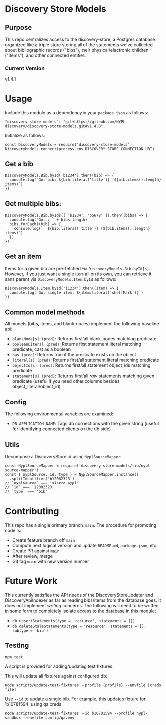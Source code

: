 # Discovery Store Models

## Purpose

This repo centralizes access to the discovery-store, a Postgres database organized like a triple store storing all of the statements we've collected about bibliographic records ("bibs"), their physical/electronic children ("items"), and other connected entities.

### Current Version

v1.4.1

# Usage

Include this module as a dependency in your `package.json` as follows:

```
"discovery-store-models": "git+https://github.com/NYPL-discovery/discovery-store-models.git#v1.4.0",
```

Initialize as follows:

```
const DiscoveryModels = require('discovery-store-models')
DiscoveryModels.connect(process.env.DISCOVERY_STORE_CONNECTION_URI)
```

## Get a bib

```
DiscoveryModels.Bib.byId('b1234').then((bib) => {
  console.log(`Got bib: ${bib.literal('title')} (${bib.items().length} items)`)
})
```

## Get multiple bibs:

```
DiscoveryModels.Bib.byIds([ 'b1234', 'b5678' ]).then((bibs) => {
  console.log('Got : ' + bibs.length)
  bibs.forEach((bib) => { 
    console.log(`  ${bib.literal('title')} (${bib.items().length} items)`)
  })
})
```

## Get an item

Items for a given bib are pre-fetched via `DiscoveryModels.Bib.byId[s]`. However, if you just want a single item all on its own, you can retrieve it sans parent via `DiscoveryModels.Item.byId` as follows:

```
DiscoveryModels.Item.byId('i1234').then((item) => {
  console.log(`Got single item: ${item.literal('shelfMark')}`)
})
```

## Common model methods

All models (bibs, items, and blank-nodes) implement the following baseline api:

 * `blankNode[s] (pred)`: Returns first/all blank-nodes matching predicate
 * `booleanLiteral (pred)`: Returns first statement literal matching predicate, cast as a boolean
 * `has (pred)`: Returns true if the predicate exists on the object
 * `literal[s] (pred)`: Returns first/all statement literal matching predicate
 * `objectId[s] (pred)`: Returns first/all statement object_ids matching predicate
 * `statement[s] (pred)`: Returns first/all *raw* statements matching given predicate (useful if you need other columns besides object_literal/object_id)

## Config

The following environmental variables are examined:

 * `DB_APPLICATION_NAME`: Tags db connections with the given string (useful for identifying connected clients on the db side)

## Utils

Decompose a DiscoveryStore id using `NyplSourceMapper`:

```
const NyplSourceMapper = require('discovery-store-models/lib/nypl-source-mapper')
const { nyplSource, id, type } = NyplSourceMapper.instance()
  .splitIdentifier('b12082323')
// `nyplSource` === 'sierra-nypl'
// `id` === '12082323'
// `type` === 'bib'
```

# Contributing

This repo has a single primary branch: `main`. The procedure for promoting code is:

 - Create feature branch off `main`
 - Compute next logical version and update `README.md`, `package.json`, etc.
 - Create PR against `main`
 - After review, merge
 - Git tag `main` with new version number

# Future Work

This currently satisfies the API needs of the DiscoveryStoreUpdater and DiscoveryApiIndexer as far as reading bibs/items from the database goes. It does not implement *writing* concerns. The following will need to be written in some form to completely isolate access to the database in this module:

 * `db.upsertStatements(type = 'resource', statements = [])`
 * `db.deleteStaleStatements(type = 'resource', statements = [], subtype = 'bib')`


## Testing

```
npm test
```

A script is provided for adding/updating test fixtures.

This will update all fixtures against configured db:
```
node scripts/update-test-fixtures --profile [profile] --envfile [creds file]
```

Use `--id` to update a single bib. For example, this updates fixture for 'b10781594' using qa creds
```
node scripts/update-test-fixtures --id b10781594 --profile nypl-sandbox --envfile config/qa.env
```
